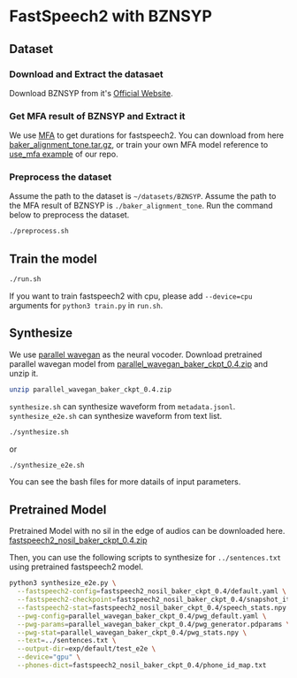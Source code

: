 # FastSpeech2 with BZNSYP

## Dataset

### Download and Extract the datasaet
Download BZNSYP from it's [Official Website](https://test.data-baker.com/data/index/source).
### Get MFA result of BZNSYP and Extract it

We use [MFA](https://github.com/MontrealCorpusTools/Montreal-Forced-Aligner) to get durations for fastspeech2.
You can download from here [baker_alignment_tone.tar.gz](https://paddlespeech.bj.bcebos.com/MFA/BZNSYP/with_tone/baker_alignment_tone.tar.gz), or train your own MFA model reference to  [use_mfa example](https://github.com/PaddlePaddle/Parakeet/tree/develop/examples/use_mfa) of our repo.

### Preprocess the dataset

Assume the path to the dataset is `~/datasets/BZNSYP`.
Assume the path to the MFA result of BZNSYP is `./baker_alignment_tone`.
Run the command below to preprocess the dataset.

```bash
./preprocess.sh
```
## Train the model
```bash
./run.sh
```
If you want to train fastspeech2 with cpu, please add `--device=cpu` arguments for `python3 train.py` in `run.sh`.
## Synthesize
We use [parallel wavegan](https://github.com/PaddlePaddle/Parakeet/tree/develop/examples/parallelwave_gan/baker) as the neural vocoder.
Download pretrained parallel wavegan model from [parallel_wavegan_baker_ckpt_0.4.zip](https://paddlespeech.bj.bcebos.com/Parakeet/parallel_wavegan_baker_ckpt_0.4.zip) and unzip it.
```bash
unzip parallel_wavegan_baker_ckpt_0.4.zip
```
`synthesize.sh` can synthesize waveform from `metadata.jsonl`.
`synthesize_e2e.sh` can synthesize waveform from text list.

```bash
./synthesize.sh
```
or
```bash
./synthesize_e2e.sh
```

You can see the bash files for more datails of input parameters.

## Pretrained Model
Pretrained Model with no sil in the edge of audios can be downloaded here. [fastspeech2_nosil_baker_ckpt_0.4.zip](https://paddlespeech.bj.bcebos.com/Parakeet/fastspeech2_nosil_baker_ckpt_0.4.zip)

Then, you can use the following scripts to synthesize for `../sentences.txt` using pretrained fastspeech2 model.
```bash
python3 synthesize_e2e.py \
  --fastspeech2-config=fastspeech2_nosil_baker_ckpt_0.4/default.yaml \
  --fastspeech2-checkpoint=fastspeech2_nosil_baker_ckpt_0.4/snapshot_iter_76000.pdz \
  --fastspeech2-stat=fastspeech2_nosil_baker_ckpt_0.4/speech_stats.npy \
  --pwg-config=parallel_wavegan_baker_ckpt_0.4/pwg_default.yaml \
  --pwg-params=parallel_wavegan_baker_ckpt_0.4/pwg_generator.pdparams \
  --pwg-stat=parallel_wavegan_baker_ckpt_0.4/pwg_stats.npy \
  --text=../sentences.txt \
  --output-dir=exp/default/test_e2e \
  --device="gpu" \
  --phones-dict=fastspeech2_nosil_baker_ckpt_0.4/phone_id_map.txt
```
